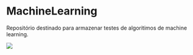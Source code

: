 # MachineLearning

Repositório destinado para armazenar testes de algoritimos de machine learning.

![](https://media.giphy.com/media/5UqWIbfRyfTjaRulMO/giphy.gif)
